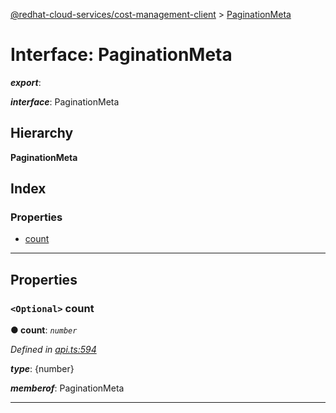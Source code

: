 [@redhat-cloud-services/cost-management-client](../README.md) > [PaginationMeta](../interfaces/paginationmeta.md)

# Interface: PaginationMeta

*__export__*: 

*__interface__*: PaginationMeta

## Hierarchy

**PaginationMeta**

## Index

### Properties

* [count](paginationmeta.md#count)

---

## Properties

<a id="count"></a>

### `<Optional>` count

**● count**: *`number`*

*Defined in [api.ts:594](https://github.com/RedHatInsights/javascript-clients/blob/master/packages/cost-management/api.ts#L594)*

*__type__*: {number}

*__memberof__*: PaginationMeta

___

